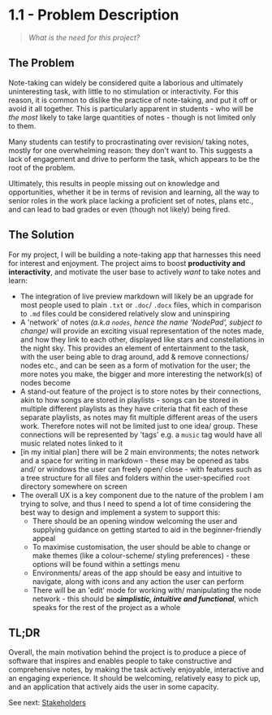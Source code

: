 # 1.1 - Problem Description

> _What is the need for this project?_

## The Problem

Note-taking can widely be considered quite a laborious and ultimately uninteresting task, with little to no stimulation or interactivity. For this reason, it is common to dislike the practice of note-taking, and put it off or avoid it all together. This is particularly apparent in students - who will be _the most_ likely to take large quantities of notes - though is not limited only to them.

Many students can testify to procrastinating over revision/ taking notes, mostly for one overwhelming reason: they don't want to. This suggests a lack of engagement and drive to perform the task, which appears to be the root of the problem.

Ultimately, this results in people missing out on knowledge and opportunities, whether it be in terms of revision and learning, all the way to senior roles in the work place lacking a proficient set of notes, plans etc., and can lead to bad grades or even (though not likely) being fired.

## The Solution

For my project, I will be building a note-taking app that harnesses this need for interest and enjoyment. The project aims to boost **productivity and interactivity**, and motivate the user base to actively _want_ to take notes and learn:

- The integration of live preview markdown will likely be an upgrade for most people used to plain `.txt` or `.doc`/ `.docx` files, which in comparison to `.md` files could be considered relatively slow and uninspiring
- A 'network' of notes _(a.k.a `nodes`, hence the name 'NodePad', subject to change)_ will provide an exciting visual representation of the notes made, and how they link to each other, displayed like stars and constellations in the night sky. This provides an element of entertainment to the task, with the user being able to drag around, add & remove connections/ nodes etc., and can be seen as a form of motivation for the user; the more notes you make, the bigger and more interesting the network(s) of nodes become
- A stand-out feature of the project is to store notes by their connections, akin to how songs are stored in playlists - songs can be stored in multiple different playlists as they have criteria that fit each of these separate playlists, as notes may fit multiple different areas of the users work. Therefore notes will not be limited just to one idea/ group. These connections will be represented by 'tags' e.g. a `music` tag would have all music related notes linked to it
- [in my initial plan] there will be 2 main environments; the notes network and a space for writing in markdown - these may be opened as tabs and/ or windows the user can freely open/ close - with features such as a tree structure for all files and folders within the user-specified `root` directory somewhere on screen
- The overall UX is a key component due to the nature of the problem I am trying to solve, and thus I need to spend a lot of time considering the best way to design and implement a system to support this:
  - There should be an opening window welcoming the user and supplying guidance on getting started to aid in the beginner-friendly appeal
  - To maximise customisation, the user should be able to change or make themes (like a colour-scheme/ styling preferences) - these options will be found within a settings menu
  - Environments/ areas of the app should be easy and intuitive to navigate, along with icons and any action the user can perform
  - There will be an 'edit' mode for working with/ manipulating the node network - this should be **_simplistic, intuitive and functional_**, which speaks for the rest of the project as a whole

## TL;DR

Overall, the main motivation behind the project is to produce a piece of software that inspires and enables people to take constructive and comprehensive notes, by making the task actively enjoyable, interactive and an engaging experience. It should be welcoming, relatively easy to pick up, and an application that actively aids the user in some capacity.

See next: [Stakeholders](1.2-stakeholders.md)
